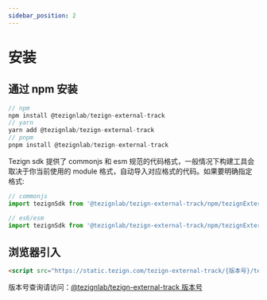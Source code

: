 ```yaml
---
sidebar_position: 2
---
```


# 安装

## 通过 npm 安装

```typescript
// npm
npm install @tezignlab/tezign-external-track
// yarn
yarn add @tezignlab/tezign-external-track
// pnpm
pnpm install @tezignlab/tezign-external-track
```

Tezign sdk 提供了 commonjs 和 esm 规范的代码格式，一般情况下构建工具会取决于你当前使用的 module 格式，自动导入对应格式的代码。如果要明确指定格式:

```typescript
// commonjs
import tezignSdk from '@tezignlab/tezign-external-track/npm/tezignExternalTrack.cjs';

// es6/esm
import tezignSdk from '@tezignlab/tezign-external-track/npm/tezignExternalTrack.mjs';
```

## 浏览器引入

```html
<script src="https://static.tezign.com/tezign-external-track/{版本号}/tezignExternalTrack.browser.min.js"></script>
```

版本号查询请访问：[@tezignlab/tezign-external-track 版本号](https://static.tezign.com/tezign-external-track/version.json '@tezignlab/tezign-external-track版本号')
